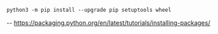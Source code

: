 ```
python3 -m pip install --upgrade pip setuptools wheel
```

-- https://packaging.python.org/en/latest/tutorials/installing-packages/
